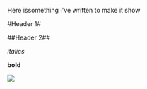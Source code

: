 Here issomething I've written to make it show

#Header 1#

##Header 2##

*italics*

**bold**

![](/images/life-expectancy.png)


